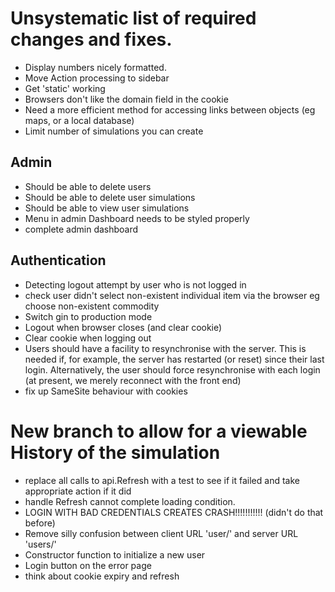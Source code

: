 # Unsystematic list of required changes and fixes.  

* Display numbers nicely formatted.
* Move Action processing to sidebar  
* Get 'static' working  
* Browsers don't like the domain field in the cookie  
* Need a more efficient method for accessing links between objects (eg maps, or a local database)
* Limit number of simulations you can create 
  
## Admin
* Should be able to delete users 
* Should be able to delete user simulations 
* Should be able to view user simulations
* Menu in admin Dashboard needs to be styled properly
* complete admin dashboard  
  
## Authentication    
* Detecting logout attempt by user who is not logged in 
* check user didn't select non-existent individual item via the browser eg choose non-existent commodity 
* Switch gin to production mode
* Logout when browser closes (and clear cookie)  
* Clear cookie when logging out  
* Users should have a facility to resynchronise with the server. This is needed if, for example, the server has restarted (or reset) 
since their last login. Alternatively, the user should force resynchronise with each login (at present, we merely reconnect with the front end) 
* fix up SameSite behaviour with cookies


# New branch to allow for a viewable History of the simulation
* replace all calls to api.Refresh with a test to see if it failed and take appropriate action if it did
* handle Refresh cannot complete loading condition.
* LOGIN WITH BAD CREDENTIALS CREATES CRASH!!!!!!!!!!! (didn't do that before)
* Remove silly confusion between client URL 'user/' and server URL 'users/'
* Constructor function to initialize a new user
* Login button on the error page
* think about cookie expiry and refresh



